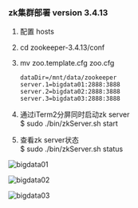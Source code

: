 ### zk集群部署 version 3.4.13

1. 配置 hosts
2. cd zookeeper-3.4.13/conf
3. mv zoo.template.cfg zoo.cfg
    ```
    dataDir=/mnt/data/zookeeper
    server.1=bigdata01:2888:3888
    server.2=bigdata02:2888:3888
    server.3=bigdata03:2888:3888
    ```
4. 通过iTerm2分屏同时启动zk server  
$ sudo ./bin/zkServer.sh start

5. 查看zk server状态  
$ sudo ./bin/zkServer.sh status 
 
![bigdata01](https://github.com/Dongzai1005/learning/blob/master/bigdata/src/main/java/wang/xiaoluobo/zookeeper/images/zk01.png)

![bigdata02](https://github.com/Dongzai1005/learning/blob/master/bigdata/src/main/java/wang/xiaoluobo/zookeeper/images/zk02.png)

![bigdata03](https://github.com/Dongzai1005/learning/blob/master/bigdata/src/main/java/wang/xiaoluobo/zookeeper/images/zk03.png)
